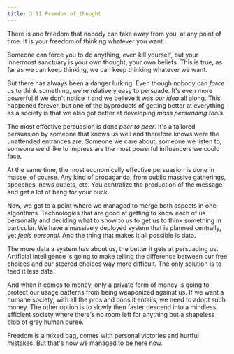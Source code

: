 ```yaml
---
title: 3.11 Freedom of thought
---
```

There is one freedom that nobody can take away from you, at any point of time. It is your freedom of thinking whatever you want.

Someone can force you to do anything, even kill yourself, but your innermost sanctuary is your own thought, your own beliefs. This is true, as far as we can keep thinking, we can keep thinking whatever we want.

But there has always been a danger lurking. Even though nobody can *force* us to think something, we're relatively easy to persuade. It's even more powerful if we don't notice it and we believe it was *our idea* all along. This happened forever, but one of the byproducts of getting better at everything as a society is that we also got better at developing *mass persuading tools*.

The most effective persuasion is done *peer to peer*. It's a tailored persuasion by someone that knows us well and therefore knows were the unattended entrances are. Someone we care about, someone we listen to, someone we'd like to impress are the most powerful influencers we could face.

At the same time, the most economically effective persuasion is done in masse, of course. Any kind of propaganda, from public massive gatherings, speeches, news outlets, etc. You centralize the production of the message and get a lot of bang for your buck. 

Now, we got to a point where we managed to merge both aspects in one: algorithms. Technologies that are good at getting to know each of us personally and deciding what to show to us to get us to think something in particular. We have a massively deployed system that is planned centrally, yet *feels personal*. And the thing that makes it all possible is data.

The more data a system has about us, the better it gets at persuading us. Artificial intelligence is going to make telling the difference between our free choices and our steered choices way more difficult. The only solution is to feed it less data.

And when it comes to money, only a private form of money is going to protect our usage patterns from being weaponized against us. If we want a humane society, with all the pros and cons it entails, we need to adopt such money. The other option is to slowly then faster descend into a mindless, efficient society where there's no room left for anything but a shapeless blob of grey human pureé.

Freedom is a mixed bag, comes with personal victories and hurtful mistakes. But that's how we managed to be here now.
